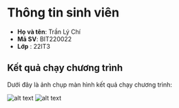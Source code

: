 # Thông tin sinh viên

- **Họ và tên**: Trần Lý Chí
- **Mã SV**: BIT220022
- **Lớp** : 22IT3
## Kết quả chạy chương trình

Dưới đây là ảnh chụp màn hình kết quả chạy chương trình:

![alt text](image.png)
![alt text](image-1.png)